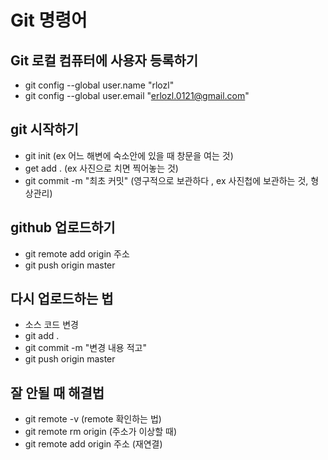 # Git 명령어

## Git 로컬 컴퓨터에 사용자 등록하기

- git config --global user.name "rlozl"
- git config --global user.email "erlozl.0121@gmail.com"

## git 시작하기

- git init (ex 어느 해변에 숙소안에 있을 때 창문을 여는 것)
- get add . (ex 사진으로 치면 찍어놓는 것)
- git commit -m "최초 커밋" (영구적으로 보관하다 , ex 사진첩에 보관하는 것, 형상관리)

## github 업로드하기

- git remote add origin 주소
- git push origin master

## 다시 업로드하는 법

- 소스 코드 변경
- git add .
- git commit -m "변경 내용 적고"
- git push origin master

## 잘 안될 때 해결법

- git remote -v (remote 확인하는 법)
- git remote rm origin (주소가 이상할 때)
- git remote add origin 주소 (재연결)
